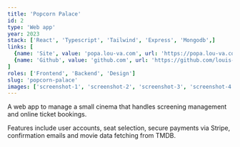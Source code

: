 ```yaml
---
title: 'Popcorn Palace'
id: 2
type: 'Web app'
year: 2023
stack: ['React', 'Typescript', 'Tailwind', 'Express', 'Mongodb',]
links: [
  {name: 'Site', value: 'popa.lou-va.com', url: 'https://popa.lou-va.com'},
  {name: 'Github', value: 'github.com', url: 'https://github.com/louis-va/popcorn-palace'},
]
roles: ['Frontend', 'Backend', 'Design']
slug: 'popcorn-palace'
images: ['screenshot-1', 'screenshot-2', 'screenshot-3', 'screenshot-4', 'screenshot-5']
---
```

A web app to manage a small cinema that handles screening management and online ticket bookings.

Features include user accounts, seat selection, secure payments via Stripe, confirmation emails and movie data fetching from TMDB.